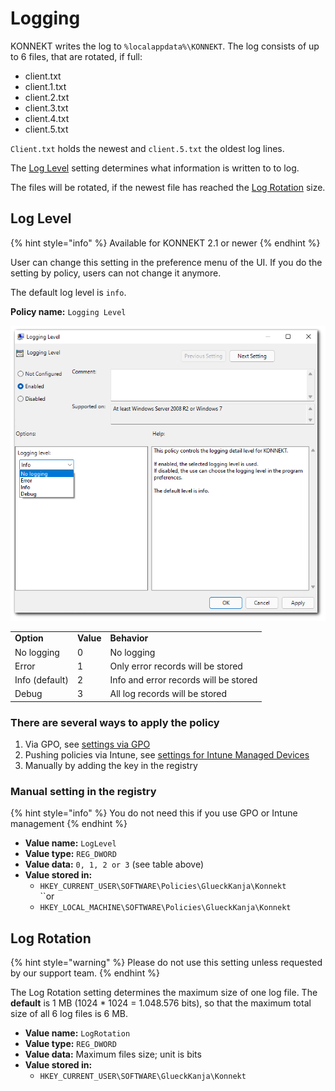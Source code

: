 # Logging

KONNEKT writes the log to `%localappdata%\KONNEKT`. The log consists of up to 6 files, that are rotated, if full:

* client.txt
* client.1.txt
* client.2.txt
* client.3.txt
* client.4.txt
* client.5.txt

`Client.txt` holds the newest and `client.5.txt` the oldest log lines.&#x20;

The [Log Level](logging.md#log-level) setting determines what information is written to to log.

The files will be rotated, if the newest file has reached the [Log Rotation](logging.md#log-rotation) size.

## Log Level

{% hint style="info" %}
Available for KONNEKT 2.1 or newer
{% endhint %}

User can change this setting in the preference menu of the UI. If you do the setting by policy, users can not change it anymore.

The default log level is `info`.

**Policy name:** `Logging Level`

![](<../../.gitbook/assets/2022-02-25 Log Level.png>)

|                |           |                                       |
| -------------- | --------- | ------------------------------------- |
| **Option**     | **Value** | **Behavior**                          |
| No logging     | 0         | No logging                            |
| Error          | 1         | Only error records will be stored     |
| Info (default) | 2         | Info and error records will be stored |
| Debug          | 3         | All log records will be stored        |

### **There are several ways to apply the policy**

1. Via GPO, see [settings via GPO](../management-options/settings-via-gpo.md)
2. Pushing policies via Intune, see [settings for Intune Managed Devices](../management-options/setting-for-intune-managed-devices-1/)
3. Manually by adding the key in the registry

### Manual setting in the registry

{% hint style="info" %}
You do not need this if you use GPO or Intune management
{% endhint %}

* **Value name:** `LogLevel`
* **Value type:** `REG_DWORD`
* **Value data:** `0, 1, 2 or 3` (see table above)
* **Value stored in:**
  * `HKEY_CURRENT_USER\SOFTWARE\Policies\GlueckKanja\Konnekt`\
    ``or
  * `HKEY_LOCAL_MACHINE\SOFTWARE\Policies\GlueckKanja\Konnekt`

## Log Rotation

{% hint style="warning" %}
Please do not use this setting unless requested by our support team.
{% endhint %}

The Log Rotation setting determines the maximum size of one log file. The **default** is 1 MB (1024 \* 1024 = 1.048.576 bits), so that the maximum total size of all 6 log files is 6 MB.

* **Value name:** `LogRotation`
* **Value type:** `REG_DWORD`
* **Value data:** Maximum files size; unit is bits
* **Value stored in:**
  * `HKEY_CURRENT_USER\SOFTWARE\GlueckKanja\Konnekt`

